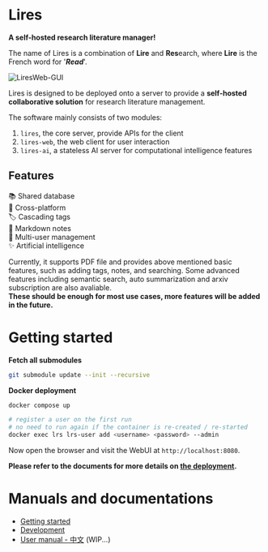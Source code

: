 # Lires 
**A self-hosted research literature manager!**   

The name of Lires is a combination of **Lire** and **Res**earch, where **Lire** is the French word for '***Read***'.

![LiresWeb-GUI](https://limengxun-imagebed.oss-cn-wuhan-lr.aliyuncs.com/liresweb1.1.3v0.png)

Lires is designed to be deployed onto a server to provide a **self-hosted collaborative solution** for research literature management.

The software mainly consists of two modules:  
1. `lires`, the core server, provide APIs for the client
2. `lires-web`, the web client for user interaction
3. `lires-ai`, a stateless AI server for computational intelligence features  

## Features
📚 Shared database  
🔄 Cross-platform  
🏷️ Cascading tags    
📝 Markdown notes  
👥 Multi-user management  
✨ Artificial intelligence

Currently, it supports PDF file and provides above mentioned basic features, such as adding tags, notes, and searching. Some advanced features including semantic search, auto summarization and arxiv subscription are also avaliable.   
**These should be enough for most use cases, more features will be added in the future.**

# Getting started
**Fetch all submodules**
```sh
git submodule update --init --recursive
```

**Docker deployment**
```sh
docker compose up

# register a user on the first run 
# no need to run again if the container is re-created / re-started
docker exec lrs lrs-user add <username> <password> --admin
```
Now open the browser and visit the WebUI at `http://localhost:8080`.

**Please refer to the documents for more details on [the deployment](docs/gettingStarted.md).**

# Manuals and documentations
- [Getting started](docs/gettingStarted.md)
- [Development](docs/devGuide.md)
- [User manual - 中文](docs/userManual_zh/index.html) (WIP...)